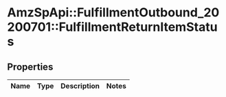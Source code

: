 # AmzSpApi::FulfillmentOutbound_20200701::FulfillmentReturnItemStatus

## Properties
Name | Type | Description | Notes
------------ | ------------- | ------------- | -------------

